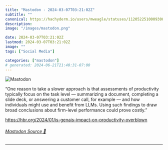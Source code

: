 ```yaml
---
title: "Mastodon - 2024-03-07T03:21:02Z"
subtitle: ""
canonical: https://hachyderm.io/users/mweagle/statuses/112052251000930808
description:
image: "/images/mastodon.png"

date: 2024-03-07T03:21:02Z
lastmod: 2024-03-07T03:21:02Z
image: ""
tags: ["Social Media"]

categories: ["mastodon"]
# generated: 2024-06-21T21:40:31-07:00
---
```

![Mastodon](/images/mastodon.png)

<p>“One reason to take a slower approach is that assessments of productivity typically focus on the task level — summarizing a document, completing a slide deck, or answering a customer call, for example — and how individuals might use and benefit from LLMs. Using such findings to draw broad conclusions about firm-level performance could prove costly.”</p><p><a href="https://hbr.org/2024/01/is-genais-impact-on-productivity-overblown" target="_blank" rel="nofollow noopener noreferrer" translate="no"><span class="invisible">https://</span><span class="ellipsis">hbr.org/2024/01/is-genais-impa</span><span class="invisible">ct-on-productivity-overblown</span></a></p>


###### [Mastodon Source 🐘](https://hachyderm.io/@mweagle/112052251000930808)

___
